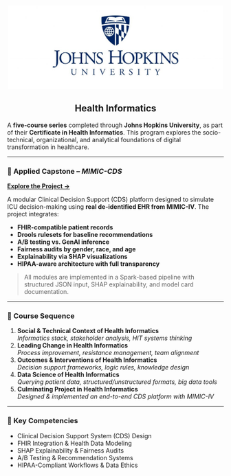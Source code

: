 <p align="center">
  <img 
    src="https://github.com/sobcza11/Health-Informatics-JH/blob/main/_supporting/johns_hops.jpg" 
    alt="Johns Hopkins Logo"
    width="500"
  />
</p>

<h2 align="center">Health Informatics</h2>

A **five-course series** completed through **Johns Hopkins University**, as part of their **Certificate in Health Informatics**. This program explores the socio-technical, organizational, and analytical foundations of digital transformation in healthcare.

---

### 🏥 Applied Capstone – *MIMIC-CDS*

[**Explore the Project →**](https://github.com/sobcza11/mimiccds)

A modular Clinical Decision Support (CDS) platform designed to simulate ICU decision-making using **real de-identified EHR from MIMIC-IV**. The project integrates:

- **FHIR-compatible patient records**
- **Drools rulesets for baseline recommendations**
- **A/B testing vs. GenAI inference**
- **Fairness audits by gender, race, and age**
- **Explainability via SHAP visualizations**
- **HIPAA-aware architecture with full transparency**

> All modules are implemented in a Spark-based pipeline with structured JSON input, SHAP explainability, and model card documentation.

---

### 📘 Course Sequence

1. **Social & Technical Context of Health Informatics**  
   *Informatics stack, stakeholder analysis, HIT systems thinking*  
2. **Leading Change in Health Informatics**  
   *Process improvement, resistance management, team alignment*  
3. **Outcomes & Interventions of Health Informatics**  
   *Decision support frameworks, logic rules, knowledge design*  
4. **Data Science of Health Informatics**  
   *Querying patient data, structured/unstructured formats, big data tools*  
5. **Culminating Project in Health Informatics**  
   *Designed & implemented an end-to-end CDS platform with MIMIC-IV*

---

### 🔧 Key Competencies

- Clinical Decision Support System (CDS) Design  
- FHIR Integration & Health Data Modeling  
- SHAP Explainability & Fairness Audits  
- A/B Testing & Recommendation Systems  
- HIPAA-Compliant Workflows & Data Ethics
